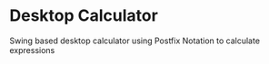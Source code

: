 # Desktop Calculator
Swing based desktop calculator using Postfix Notation to calculate expressions
